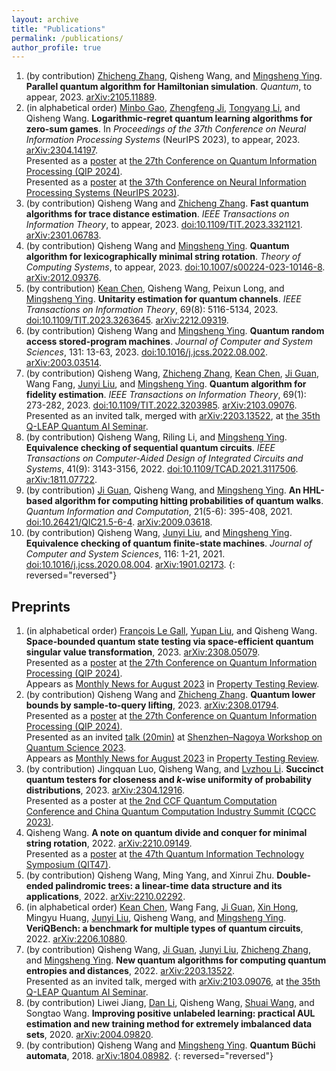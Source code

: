 ```yaml
---
layout: archive
title: "Publications"
permalink: /publications/
author_profile: true
---
```


1. (by contribution) [Zhicheng Zhang](https://scholar.google.com/citations?user=_CHPF-kAAAAJ&hl=en), Qisheng Wang, and [Mingsheng Ying](https://scholar.google.com/citations?user=jjPif6cAAAAJ&hl=en). **Parallel quantum algorithm for Hamiltonian simulation**. *Quantum*, to appear, 2023. [arXiv:2105.11889](https://arxiv.org/abs/2105.11889).
1. (in alphabetical order) [Minbo Gao](https://scholar.google.com/citations?user=b8i9J_QAAAAJ&hl=en), [Zhengfeng Ji](https://scholar.google.com/citations?user=2uXdu7AAAAAJ&hl=en), [Tongyang Li](https://www.tongyangli.com/), and Qisheng Wang. **Logarithmic-regret quantum learning algorithms for zero-sum games**. In *Proceedings of the 37th Conference on Neural Information Processing Systems* (NeurIPS 2023), to appear, 2023. [arXiv:2304.14197](https://arxiv.org/abs/2304.14197).  
Presented as a [poster](https://qip2024.tw/site/mypage.aspx?pid=263&lang=en&sid=1522) at [the 27th Conference on Quantum Information Processing (QIP 2024)](https://qip2024.tw/site/page.aspx?pid=901&sid=1522&lang=en).  
Presented as a [poster](https://neurips.cc/virtual/2023/poster/72771) at [the 37th Conference on Neural Information Processing Systems (NeurIPS 2023)](https://neurips.cc/Conferences/2023).
1. (by contribution) Qisheng Wang and [Zhicheng Zhang](https://scholar.google.com/citations?user=_CHPF-kAAAAJ&hl=en). **Fast quantum algorithms for trace distance estimation**. *IEEE Transactions on Information Theory*, to appear, 2023. [doi:10.1109/TIT.2023.3321121](https://doi.org/10.1109/TIT.2023.3321121). [arXiv:2301.06783](https://arxiv.org/abs/2301.06783).
1. (by contribution) Qisheng Wang and [Mingsheng Ying](https://scholar.google.com/citations?user=jjPif6cAAAAJ&hl=en). **Quantum algorithm for lexicographically minimal string rotation**. *Theory of Computing Systems*, to appear, 2023. [doi:10.1007/s00224-023-10146-8](https://doi.org/10.1007/s00224-023-10146-8). [arXiv:2012.09376](https://arxiv.org/abs/2012.09376).
1. (by contribution) [Kean Chen](https://scholar.google.com/citations?user=Ncvskw4AAAAJ&hl=en), Qisheng Wang, Peixun Long, and [Mingsheng Ying](https://scholar.google.com/citations?user=jjPif6cAAAAJ&hl=en). **Unitarity estimation for quantum channels**. *IEEE Transactions on Information Theory*, 69(8): 5116-5134, 2023. [doi:10.1109/TIT.2023.3263645](https://doi.org/10.1109/TIT.2023.3263645). [arXiv:2212.09319](https://arxiv.org/abs/2212.09319).
1. (by contribution) Qisheng Wang and [Mingsheng Ying](https://scholar.google.com/citations?user=jjPif6cAAAAJ&hl=en). **Quantum random access stored-program machines**. *Journal of Computer and System Sciences*, 131: 13-63, 2023. [doi:10.1016/j.jcss.2022.08.002](https://doi.org/10.1016/j.jcss.2022.08.002). [arXiv:2003.03514](https://arxiv.org/abs/2003.03514).
1. (by contribution) Qisheng Wang, [Zhicheng Zhang](https://scholar.google.com/citations?user=_CHPF-kAAAAJ&hl=en), [Kean Chen](https://scholar.google.com/citations?user=Ncvskw4AAAAJ&hl=en), [Ji Guan](https://scholar.google.com/citations?user=muIp5UIAAAAJ&hl=en), Wang Fang, [Junyi Liu](https://scholar.google.com/citations?user=jJ0y2JEAAAAJ&hl=en), and [Mingsheng Ying](https://scholar.google.com/citations?user=jjPif6cAAAAJ&hl=en). **Quantum algorithm for fidelity estimation**. *IEEE Transactions on Information Theory*, 69(1): 273-282, 2023. [doi:10.1109/TIT.2022.3203985](https://doi.org/10.1109/TIT.2022.3203985). [arXiv:2103.09076](https://arxiv.org/abs/2103.09076).  
Presented as an invited talk, merged with [arXiv:2203.13522](https://arxiv.org/abs/2203.13522), at [the 35th Q-LEAP Quantum AI Seminar](https://qleap-qai.jp/seminar/post-2176822.html).
1. (by contribution) Qisheng Wang, Riling Li, and [Mingsheng Ying](https://scholar.google.com/citations?user=jjPif6cAAAAJ&hl=en). **Equivalence checking of sequential quantum circuits**. *IEEE Transactions on Computer-Aided Design of Integrated Circuits and Systems*, 41(9): 3143-3156, 2022. [doi:10.1109/TCAD.2021.3117506](https://doi.org/10.1109/TCAD.2021.3117506). [arXiv:1811.07722](https://arxiv.org/abs/1811.07722).
1. (by contribution) [Ji Guan](https://scholar.google.com/citations?user=muIp5UIAAAAJ&hl=en), Qisheng Wang, and [Mingsheng Ying](https://scholar.google.com/citations?user=jjPif6cAAAAJ&hl=en). **An HHL-based algorithm for computing hitting probabilities of quantum walks**. *Quantum Information and Computation*, 21(5-6): 395-408, 2021. [doi:10.26421/QIC21.5-6-4](https://doi.org/10.26421/QIC21.5-6-4). [arXiv:2009.03618](https://arxiv.org/abs/2009.03618).
1. (by contribution) Qisheng Wang, [Junyi Liu](https://scholar.google.com/citations?user=jJ0y2JEAAAAJ&hl=en), and [Mingsheng Ying](https://scholar.google.com/citations?user=jjPif6cAAAAJ&hl=en). **Equivalence checking of quantum finite-state machines**. *Journal of Computer and System Sciences*, 116: 1-21, 2021. [doi:10.1016/j.jcss.2020.08.004](https://doi.org/10.1016/j.jcss.2020.08.004). [arXiv:1901.02173](https://arxiv.org/abs/1901.02173).
{: reversed="reversed"}

## Preprints

1. (in alphabetical order) [François Le Gall](http://www.francoislegall.com/), [Yupan Liu](https://yupanliu.info/), and Qisheng Wang. **Space-bounded quantum state testing via space-efficient quantum singular value transformation**, 2023. [arXiv:2308.05079](https://arxiv.org/abs/2308.05079).  
Presented as a [poster](https://qip2024.tw/site/mypage.aspx?pid=263&lang=en&sid=1522) at [the 27th Conference on Quantum Information Processing (QIP 2024)](https://qip2024.tw/site/page.aspx?pid=901&sid=1522&lang=en).  
Appears as [Monthly News for August 2023](https://ptreview.sublinear.info/2023/09/news-for-august-2023/) in [Property Testing Review](https://ptreview.sublinear.info/).
1. (by contribution) Qisheng Wang and [Zhicheng Zhang](https://scholar.google.com/citations?user=_CHPF-kAAAAJ&hl=en). **Quantum lower bounds by sample-to-query lifting**, 2023. [arXiv:2308.01794](https://arxiv.org/abs/2308.01794).  
Presented as a [poster](https://qip2024.tw/site/mypage.aspx?pid=263&lang=en&sid=1522) at [the 27th Conference on Quantum Information Processing (QIP 2024)](https://qip2024.tw/site/page.aspx?pid=901&sid=1522&lang=en).  
Presented as an invited [talk (20min)](https://youtu.be/RebEfLFH69I?t=3015) at [Shenzhen–Nagoya Workshop on Quantum Science 2023](https://shenzhen-nagoya.github.io/2023/).  
Appears as [Monthly News for August 2023](https://ptreview.sublinear.info/2023/09/news-for-august-2023/) in [Property Testing Review](https://ptreview.sublinear.info/).
1. (by contribution) Jingquan Luo, Qisheng Wang, and [Lvzhou Li](https://scholar.google.com/citations?user=a07s0UwAAAAJ&hl=en). **Succinct quantum testers for closeness and $k$-wise uniformity of probability distributions**, 2023. [arXiv:2304.12916](https://arxiv.org/abs/2304.12916).  
Presented as a poster at [the 2nd CCF Quantum Computation Conference and China Quantum Computation Industry Summit (CQCC 2023)](https://ccf.org.cn/cqcc2023).
1. Qisheng Wang. **A note on quantum divide and conquer for minimal string rotation**, 2022. [arXiv:2210.09149](https://arxiv.org/abs/2210.09149).  
Presented as a [poster](https://ken.ieice.org/ken/paper/20221208DCpl/eng/) at [the 47th Quantum Information Technology Symposium (QIT47)](https://www.ieice.org/es/qit/qit47/index_e.html).
1. (by contribution) Qisheng Wang, Ming Yang, and Xinrui Zhu. **Double-ended palindromic trees: a linear-time data structure and its applications**, 2022. [arXiv:2210.02292](https://arxiv.org/abs/2210.02292).
1. (in alphabetical order) [Kean Chen](https://scholar.google.com/citations?user=Ncvskw4AAAAJ&hl=en), Wang Fang, [Ji Guan](https://scholar.google.com/citations?user=muIp5UIAAAAJ&hl=en), [Xin Hong](https://scholar.google.com/citations?user=Vm4a-uMAAAAJ&hl=en), Mingyu Huang, [Junyi Liu](https://scholar.google.com/citations?user=jJ0y2JEAAAAJ&hl=en), Qisheng Wang, and [Mingsheng Ying](https://scholar.google.com/citations?user=jjPif6cAAAAJ&hl=en). **VeriQBench: a benchmark for multiple types of quantum circuits**, 2022. [arXiv:2206.10880](https://arxiv.org/abs/2206.10880).
1. (by contribution) Qisheng Wang, [Ji Guan](https://scholar.google.com/citations?user=muIp5UIAAAAJ&hl=en), [Junyi Liu](https://scholar.google.com/citations?user=jJ0y2JEAAAAJ&hl=en), [Zhicheng Zhang](https://scholar.google.com/citations?user=_CHPF-kAAAAJ&hl=en), and [Mingsheng Ying](https://scholar.google.com/citations?user=jjPif6cAAAAJ&hl=en). **New quantum algorithms for computing quantum entropies and distances**, 2022. [arXiv:2203.13522](https://arxiv.org/abs/2203.13522).  
Presented as an invited talk, merged with [arXiv:2103.09076](https://arxiv.org/abs/2103.09076), at [the 35th Q-LEAP Quantum AI Seminar](https://qleap-qai.jp/seminar/post-2176822.html).
1. (by contribution) Liwei Jiang, [Dan Li](http://nasp.cs.tsinghua.edu.cn/lidan.html), Qisheng Wang, [Shuai Wang](https://wangshuaizs.github.io/), and Songtao Wang. **Improving positive unlabeled learning: practical AUL estimation and new training method for extremely imbalanced data sets**, 2020. [arXiv:2004.09820](https://arxiv.org/abs/2004.09820).
1. (by contribution) Qisheng Wang and [Mingsheng Ying](https://scholar.google.com/citations?user=jjPif6cAAAAJ&hl=en). **Quantum Büchi automata**, 2018. [arXiv:1804.08982](https://arxiv.org/abs/1804.08982).
{: reversed="reversed"}

